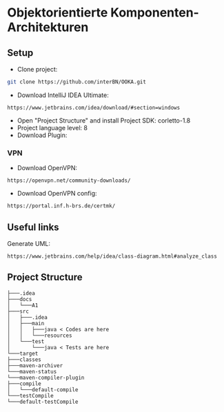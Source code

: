 # Objektorientierte Komponenten-Architekturen

## Setup

- Clone project:

```bash
git clone https://github.com/interBN/OOKA.git
```

- Download IntelliJ IDEA Ultimate:

```
https://www.jetbrains.com/idea/download/#section=windows
```

- Open "Project Structure" and install Project SDK: corletto-1.8
- Project language level: 8
- Download Plugin:

### VPN

- Download OpenVPN:

```
https://openvpn.net/community-downloads/
```

- Download OpenVPN config:

```
https://portal.inf.h-brs.de/certmk/
```

## Useful links

Generate UML:

```
https://www.jetbrains.com/help/idea/class-diagram.html#analyze_class
```

## Project Structure

```
├───.idea
├───docs
│   └───A1
├───src
│   ├───.idea
│   ├───main
│   │   ├───java < Codes are here
│   │   └───resources
│   └───test
│       └───java < Tests are here
└───target
├───classes
├───maven-archiver
└───maven-status
└───maven-compiler-plugin
├───compile
│   └───default-compile
└───testCompile
└───default-testCompile
```
